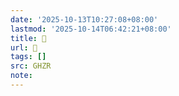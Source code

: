 ```yaml
---
date: '2025-10-13T10:27:08+08:00'
lastmod: '2025-10-14T06:42:21+08:00'
title: 􀻄
url: 􀻄
tags: []
src: GHZR
note:
---
```

